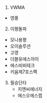 1. VWMA
+ 영풍
2. 이평돌파
+ 모나용평
+ 오이솔루션
+ 고영
+ 더블유에스아이
+ 에스비비테크
+ 키움제7호스팩
3. 필승단타
   + 지엔씨에너지
   + 에스오에스랩
